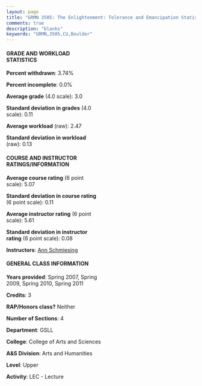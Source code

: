 ```yaml
---
layout: page
title: "GRMN 3505: The Enlightenment: Tolerance and Emancipation Statistics"
comments: true
description: "blanks"
keywords: "GRMN,3505,CU,Boulder"
---
```

<head>
<script src="https://ajax.googleapis.com/ajax/libs/jquery/2.1.3/jquery.min.js"></script>
<script src="https://dl.dropboxusercontent.com/s/pc42nxpaw1ea4o9/highcharts.js?dl=0"></script>
<!-- <script src="../assets/js/highcharts.js"></script> -->
<style type="text/css">@font-face {
	font-family: "Bebas Neue";
	src: url(https://www.filehosting.org/file/details/544349/BebasNeue Regular.otf) format("opentype");
	}
	h1.Bebas { 
		font-family: "Bebas Neue", Verdana, Tahoma;
	}
</style>
</head>
<body>
	<div id="container" style="float: right; width: 45%; height: 88%; margin-left: 2.5%; margin-right: 2.5%;"></div>
	<script language="JavaScript">
		$(document).ready(function() {
		var chart = {type: 'column'};
		var title = {text: 'Grade Distribution'};
		var xAxis = {categories: ['A','B','C','D','F'],crosshair: true};
		var yAxis = {min: 0,title: {text: 'Percentage'}};
		var tooltip = {headerFormat: '<center><b><span style="font-size:20px">{point.key}</span></b></center>',
		               pointFormat: '<td style="padding:0"><b>{point.y:.1f}%</b></td>',
		               footerFormat: '</table>',shared: true,useHTML: true};
		var plotOptions = {column: {pointPadding: 0.0,borderWidth: 0}};  
		var credits = {enabled: false};var series= [{name: 'Percent',data: [32.87,47.25,13.36,1.51,5.02,]}];
		var json = {};
		json.chart = chart;
		json.title = title;
		json.tooltip = tooltip;
		json.xAxis = xAxis;
		json.yAxis = yAxis;  
		json.series = series;
		json.plotOptions = plotOptions;  
		json.credits = credits;
		$('#container').highcharts(json);
	});
	</script>
</body>
			   
#### GRADE AND WORKLOAD STATISTICS

**Percent withdrawn**: 3.74%

**Percent incomplete**: 0.0%

**Average grade** (4.0 scale): 3.0

**Standard deviation in grades** (4.0 scale): 0.11

**Average workload** (raw): 2.47

**Standard deviation in workload** (raw): 0.13

#### COURSE AND INSTRUCTOR RATINGS/INFORMATION

**Average course rating** (6 point scale): 5.07

**Standard deviation in course rating** (6 point scale): 0.11

**Average instructor rating** (6 point scale): 5.61

**Standard deviation in instructor rating** (6 point scale): 0.08

**Instructors**: <a href='../../instructors/Ann_Schmiesing'>Ann Schmiesing</a>

#### GENERAL CLASS INFORMATION

**Years provided**: Spring 2007, Spring 2009, Spring 2010, Spring 2011

**Credits**: 3

**RAP/Honors class?** Neither

**Number of Sections**: 4

**Department**: GSLL

**College**: College of Arts and Sciences

**A&S Division**: Arts and Humanities

**Level**: Upper

**Activity**: LEC - Lecture

